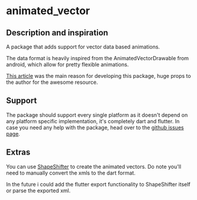 # animated_vector

## Description and inspiration
A package that adds support for vector data based animations.

The data format is heavily inspired from the AnimatedVectorDrawable from android, which allow for pretty flexible animations.

[This article](https://www.androiddesignpatterns.com/2016/11/introduction-to-icon-animation-techniques.html) was the main reason for developing this package, huge props to the author for the awesome resource.

## Support
The package should support every single platform as it doesn't depend on any platform specific implementation, it's completely dart and flutter.
In case you need any help with the package, head over to the [github issues page](https://github.com/PotatoProject/animated_vector/issues).

## Extras
You can use [ShapeShifter](https://shapeshifter.design) to create the animated vectors. Do note you'll need to manually convert the xmls to the dart format.

In the future i could add the flutter export functionality to ShapeShifter itself or parse the exported xml.